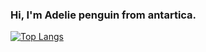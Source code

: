 ### Hi, I'm Adelie penguin from antartica.

[![Top Langs](https://github-readme-stats.vercel.app/api/top-langs/?username=darkenpeng&layout=compact&langs_count=10&theme=dark)](https://github.com/anuraghazra/github-readme-stats)
